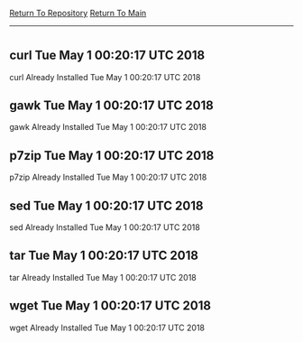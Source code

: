 [Return To Repository](https://github.com/deathbybandaid/piholeparser/)
[Return To Main](https://github.com/deathbybandaid/piholeparser/blob/master/RecentRunLogs/Mainlog.md)
____________________________________
# 
## curl Tue May 1 00:20:17 UTC 2018
curl Already Installed Tue May 1 00:20:17 UTC 2018
## gawk Tue May 1 00:20:17 UTC 2018
gawk Already Installed Tue May 1 00:20:17 UTC 2018
## p7zip Tue May 1 00:20:17 UTC 2018
p7zip Already Installed Tue May 1 00:20:17 UTC 2018
## sed Tue May 1 00:20:17 UTC 2018
sed Already Installed Tue May 1 00:20:17 UTC 2018
## tar Tue May 1 00:20:17 UTC 2018
tar Already Installed Tue May 1 00:20:17 UTC 2018
## wget Tue May 1 00:20:17 UTC 2018
wget Already Installed Tue May 1 00:20:17 UTC 2018
